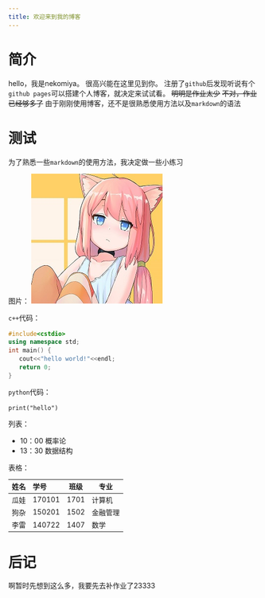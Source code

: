 ```yaml
---
title: 欢迎来到我的博客
---
```

# 简介
hello，我是nekomiya。
很高兴能在这里见到你。
注册了`github`后发现听说有个`github pages`可以搭建个人博客，就决定来试试看。
 ~~明明是作业太少~~
 ~~不对，作业已经够多了~~
由于刚刚使用博客，还不是很熟悉使用方法以及`markdown`的语法

<!--more-->
# 测试
为了熟悉一些`markdown`的使用方法，我决定做一些小练习

图片：
![头像](/images/avatar.jpg)

`c++`代码：
 ``` c++
#include<cstdio>
using namespace std;
int main() {
	cout<<"hello world!"<<endl;
	return 0;
}
 ```

`python`代码：
```
print("hello")
```

列表：

* 10：00 概率论
* 13：30 数据结构


表格：

 |姓名  |学号  |班级 |专业   |
 |-----|:------|:---:|-----|
 |瓜娃  |170101|1701|计算机 |
 |狗杂|150201|1502|金融管理|
 |李雷|140722 |1407  | 数学  |

# 后记

啊暂时先想到这么多，我要先去补作业了23333